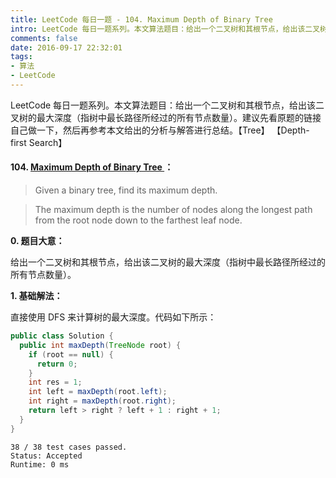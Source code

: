 ```yaml
---
title: LeetCode 每日一题 - 104. Maximum Depth of Binary Tree
intro: LeetCode 每日一题系列。本文算法题目：给出一个二叉树和其根节点，给出该二叉树的最大深度（指树中最长路径所经过的所有节点数量）。建议先看原题的链接自己做一下，然后再参考本文给出的分析与解答进行总结。【Tree】 【Depth-first Search】
comments: false
date: 2016-09-17 22:32:01
tags:
- 算法
- LeetCode
---
```


LeetCode 每日一题系列。本文算法题目：给出一个二叉树和其根节点，给出该二叉树的最大深度（指树中最长路径所经过的所有节点数量）。建议先看原题的链接自己做一下，然后再参考本文给出的分析与解答进行总结。【Tree】 【Depth-first Search】

#### 104. [Maximum Depth of Binary Tree ](https://leetcode.com/problems/maximum-depth-of-binary-tree/)：

> Given a binary tree, find its maximum depth.

> The maximum depth is the number of nodes along the longest path from the root node down to the farthest leaf node.

**0. 题目大意：**

给出一个二叉树和其根节点，给出该二叉树的最大深度（指树中最长路径所经过的所有节点数量）。

**1. 基础解法：**

直接使用 DFS 来计算树的最大深度。代码如下所示：


```java
public class Solution {
  public int maxDepth(TreeNode root) {  
    if (root == null) {  
      return 0;  
    }  
    int res = 1;  
    int left = maxDepth(root.left);  
    int right = maxDepth(root.right);  
    return left > right ? left + 1 : right + 1;  
  }  
}
```

```text
38 / 38 test cases passed.
Status: Accepted
Runtime: 0 ms
```
